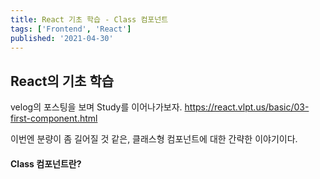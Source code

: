 ```yaml
---
title: React 기초 학습 - Class 컴포넌트
tags: ['Frontend', 'React']
published: '2021-04-30'
---
```


## React의 기초 학습
velog의 포스팅을 보며 Study를 이어나가보자.
https://react.vlpt.us/basic/03-first-component.html

이번엔 분량이 좀 길어질 것 같은, 클래스형 컴포넌트에 대한 간략한 이야기이다.

#### Class 컴포넌트란?
